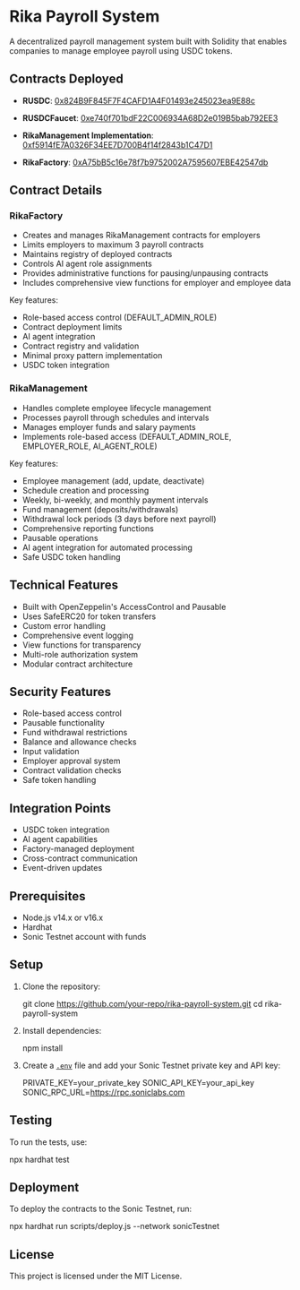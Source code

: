# Rika Payroll System

A decentralized payroll management system built with Solidity that enables companies to manage employee payroll using USDC tokens.

## Contracts Deployed

- **RUSDC**: [0x824B9F845F7F4CAFD1A4F01493e245023ea9E88c](https://testnet.sonicscan.org/address/0x824B9F845F7F4CAFD1A4F01493e245023ea9E88c#code)

- **RUSDCFaucet**: [0xe740f701bdF22C006934A68D2e019B5bab792EE3](https://testnet.sonicscan.org/address/0xe740f701bdF22C006934A68D2e019B5bab792EE3#code)

- **RikaManagement Implementation**: [0xf5914fE7A0326F34EE7D700B4f14f2843b1C47D1](https://testnet.sonicscan.org/address/0xf5914fE7A0326F34EE7D700B4f14f2843b1C47D1#code)

- **RikaFactory**: [0xA75bB5c16e78f7b9752002A7595607EBE42547db](https://testnet.sonicscan.org/address/0xA75bB5c16e78f7b9752002A7595607EBE42547db#code)


## Contract Details

### RikaFactory
- Creates and manages RikaManagement contracts for employers
- Limits employers to maximum 3 payroll contracts
- Maintains registry of deployed contracts
- Controls AI agent role assignments
- Provides administrative functions for pausing/unpausing contracts
- Includes comprehensive view functions for employer and employee data

Key features:
- Role-based access control (DEFAULT_ADMIN_ROLE)
- Contract deployment limits
- AI agent integration
- Contract registry and validation
- Minimal proxy pattern implementation
- USDC token integration

### RikaManagement
- Handles complete employee lifecycle management
- Processes payroll through schedules and intervals
- Manages employer funds and salary payments
- Implements role-based access (DEFAULT_ADMIN_ROLE, EMPLOYER_ROLE, AI_AGENT_ROLE)

Key features:
- Employee management (add, update, deactivate)
- Schedule creation and processing
- Weekly, bi-weekly, and monthly payment intervals
- Fund management (deposits/withdrawals)
- Withdrawal lock periods (3 days before next payroll)
- Comprehensive reporting functions
- Pausable operations
- AI agent integration for automated processing
- Safe USDC token handling

## Technical Features

- Built with OpenZeppelin's AccessControl and Pausable
- Uses SafeERC20 for token transfers
- Custom error handling
- Comprehensive event logging
- View functions for transparency
- Multi-role authorization system
- Modular contract architecture

## Security Features

- Role-based access control
- Pausable functionality
- Fund withdrawal restrictions
- Balance and allowance checks
- Input validation
- Employer approval system
- Contract validation checks
- Safe token handling

## Integration Points

- USDC token integration
- AI agent capabilities
- Factory-managed deployment
- Cross-contract communication
- Event-driven updates

## Prerequisites

- Node.js v14.x or v16.x
- Hardhat
- Sonic Testnet account with funds

## Setup

1. Clone the repository:
    
    git clone https://github.com/your-repo/rika-payroll-system.git
    cd rika-payroll-system
    

2. Install dependencies:
    
    npm install
    

3. Create a [`.env`](.env ) file and add your Sonic Testnet private key and API key:
    
    PRIVATE_KEY=your_private_key
    SONIC_API_KEY=your_api_key
    SONIC_RPC_URL=https://rpc.soniclabs.com
    
## Testing
To run the tests, use:

npx hardhat test


## Deployment

To deploy the contracts to the Sonic Testnet, run:

npx hardhat run scripts/deploy.js --network sonicTestnet


## License
This project is licensed under the MIT License.
